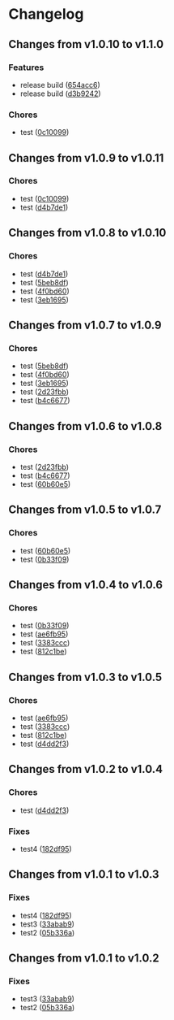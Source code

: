 # Changelog

## Changes from v1.0.10 to v1.1.0

### Features
- release build  ([654acc6](https://github.com/telicent-oss/telicent-base-images/commit/654acc6454f544271bf8ae639d6b96a72db353a5))
- release build  ([d3b9242](https://github.com/telicent-oss/telicent-base-images/commit/d3b9242b2967b99ac5b8d9f4f01c414633482527))
### Chores
- test  ([0c10099](https://github.com/telicent-oss/telicent-base-images/commit/0c10099ca0290cbc43ce59682a14ec32c64f545f))

## Changes from v1.0.9 to v1.0.11

### Chores
- test  ([0c10099](https://github.com/telicent-oss/telicent-base-images/commit/0c10099ca0290cbc43ce59682a14ec32c64f545f))
- test  ([d4b7de1](https://github.com/telicent-oss/telicent-base-images/commit/d4b7de159f460ada19fbf5054a8920b6ed27caee))

## Changes from v1.0.8 to v1.0.10

### Chores
- test  ([d4b7de1](https://github.com/telicent-oss/telicent-base-images/commit/d4b7de159f460ada19fbf5054a8920b6ed27caee))
- test  ([5beb8df](https://github.com/telicent-oss/telicent-base-images/commit/5beb8df96ab166f1b89eb16ff7d49de1a18fa323))
- test  ([4f0bd60](https://github.com/telicent-oss/telicent-base-images/commit/4f0bd60b31b7de0000eae2fdddb141aae40f621e))
- test  ([3eb1695](https://github.com/telicent-oss/telicent-base-images/commit/3eb1695e4b9b02459a6699eb85f9d8f3d9731a74))

## Changes from v1.0.7 to v1.0.9

### Chores
- test  ([5beb8df](https://github.com/telicent-oss/telicent-base-images/commit/5beb8df96ab166f1b89eb16ff7d49de1a18fa323))
- test  ([4f0bd60](https://github.com/telicent-oss/telicent-base-images/commit/4f0bd60b31b7de0000eae2fdddb141aae40f621e))
- test  ([3eb1695](https://github.com/telicent-oss/telicent-base-images/commit/3eb1695e4b9b02459a6699eb85f9d8f3d9731a74))
- test  ([2d23fbb](https://github.com/telicent-oss/telicent-base-images/commit/2d23fbb5b5e451cd4b5bc7b37a5b22cd35d5a217))
- test  ([b4c6677](https://github.com/telicent-oss/telicent-base-images/commit/b4c66779abb539c2a3a1e7b4ea83f532c68c62c1))

## Changes from v1.0.6 to v1.0.8

### Chores
- test  ([2d23fbb](https://github.com/telicent-oss/telicent-base-images/commit/2d23fbb5b5e451cd4b5bc7b37a5b22cd35d5a217))
- test  ([b4c6677](https://github.com/telicent-oss/telicent-base-images/commit/b4c66779abb539c2a3a1e7b4ea83f532c68c62c1))
- test  ([60b60e5](https://github.com/telicent-oss/telicent-base-images/commit/60b60e5b7c743dbdfb69f9c657b068e5037d2798))

## Changes from v1.0.5 to v1.0.7

### Chores
- test  ([60b60e5](https://github.com/telicent-oss/telicent-base-images/commit/60b60e5b7c743dbdfb69f9c657b068e5037d2798))
- test  ([0b33f09](https://github.com/telicent-oss/telicent-base-images/commit/0b33f09990179a8dd2c7f567affb59ee13111c91))

## Changes from v1.0.4 to v1.0.6

### Chores
- test  ([0b33f09](https://github.com/telicent-oss/telicent-base-images/commit/0b33f09990179a8dd2c7f567affb59ee13111c91))
- test  ([ae6fb95](https://github.com/telicent-oss/telicent-base-images/commit/ae6fb951dccbe5f5213b429c409483982a3f9e95))
- test  ([3383ccc](https://github.com/telicent-oss/telicent-base-images/commit/3383ccc6dea4d349de848373e3687205db8e3575))
- test  ([812c1be](https://github.com/telicent-oss/telicent-base-images/commit/812c1be9a0193ba8e5e23f663d6cf6a9e5386d8c))

## Changes from v1.0.3 to v1.0.5

### Chores
- test  ([ae6fb95](https://github.com/telicent-oss/telicent-base-images/commit/ae6fb951dccbe5f5213b429c409483982a3f9e95))
- test  ([3383ccc](https://github.com/telicent-oss/telicent-base-images/commit/3383ccc6dea4d349de848373e3687205db8e3575))
- test  ([812c1be](https://github.com/telicent-oss/telicent-base-images/commit/812c1be9a0193ba8e5e23f663d6cf6a9e5386d8c))
- test  ([d4dd2f3](https://github.com/telicent-oss/telicent-base-images/commit/d4dd2f307726920c22ec6fc537bb275f6df49a40))

## Changes from v1.0.2 to v1.0.4

### Chores
- test  ([d4dd2f3](https://github.com/telicent-oss/telicent-base-images/commit/d4dd2f307726920c22ec6fc537bb275f6df49a40))
### Fixes
- test4  ([182df95](https://github.com/telicent-oss/telicent-base-images/commit/182df9575e362da017d983fa4b64f956f9f17ab2))

## Changes from v1.0.1 to v1.0.3

### Fixes
- test4  ([182df95](https://github.com/telicent-oss/telicent-base-images/commit/182df9575e362da017d983fa4b64f956f9f17ab2))
- test3  ([33abab9](https://github.com/telicent-oss/telicent-base-images/commit/33abab9eabd3d1282b8a11843f58cf1ab93b65c9))
- test2  ([05b336a](https://github.com/telicent-oss/telicent-base-images/commit/05b336aba9e21af2d36d614cbb2ccb87c37c5968))

## Changes from v1.0.1 to v1.0.2

### Fixes
- test3  ([33abab9](https://github.com/telicent-oss/telicent-base-images/commit/33abab9eabd3d1282b8a11843f58cf1ab93b65c9))
- test2  ([05b336a](https://github.com/telicent-oss/telicent-base-images/commit/05b336aba9e21af2d36d614cbb2ccb87c37c5968))
